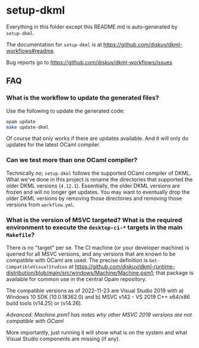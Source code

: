 # setup-dkml

Everything in this folder except this README.md is auto-generated by `setup-dkml`.

The documentation for `setup-dkml` is at https://github.com/diskuv/dkml-workflows#readme.

Bug reports go to https://github.com/diskuv/dkml-workflows/issues

## FAQ

### What is the workflow to update the generated files?

Use the following to update the generated code:

```bash
opam update
make update-dkml
```

Of course that only works if there are updates available.
And it will only do updates for the latest OCaml compiler.

### Can we test more than one OCaml compiler?

Technically no; `setup-dkml` follows the supported OCaml compiler of DKML. What
we've done in this project is rename the directories that supported the older
DKML versions (`4.12.1`). Essentially, the older DKML versions are frozen and
will no longer get updates. You may want to eventually drop the older DKML
versions by removing those directories and removing those versions from
`workflow.yml`.

### What is the version of MSVC targeted? What is the required environment to execute the `desktop-ci-*` targets in the main `Makefile`?

There is no "target" per se. The CI machine (or your developer machine) is queried for all MSVC versions, and any versions that are known to be compatible with OCaml are used.
The precise definition is `Get-CompatibleVisualStudios` at https://github.com/diskuv/dkml-runtime-distribution/blob/main/src/windows/Machine/Machine.psm1; that package is available for common use in the central Opam repository.

The compatible versions as of 2022-11-23 are Visual Studio 2019 with
a) Windows 10 SDK (10.0.18362.0) and b) MSVC v142 - VS 2019 C++ x64/x86 build tools (v14.25) or (v14.26).

*Advanced: Machine.psm1 has notes why other MSVC 2019 versions are not compatible with OCaml*

More importantly, just running it will show what is on the system and what Visual Studio components are missing (if any).
